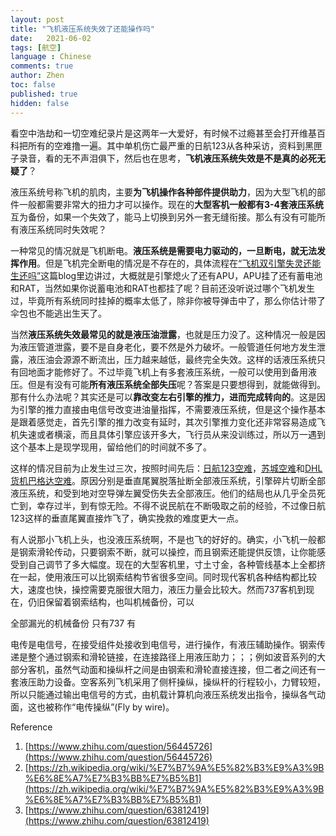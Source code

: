 ```yaml
---
layout: post
title: "飞机液压系统失效了还能操作吗"
date:   2021-06-02
tags: [航空]
language : Chinese
comments: true
author: Zhen
toc: false
published: true
hidden: false
---
```

看空中浩劫和一切空难纪录片是这两年一大爱好，有时候不过瘾甚至会打开维基百科把所有的空难撸一遍。其中单机伤亡最严重的日航123从各种采访，资料到黑匣子录音，看的无不声泪俱下，然后也在思考，**飞机液压系统失效是不是真的必死无疑了**？

液压系统号称飞机的肌肉，主要**为飞机操作各种部件提供助力**，因为大型飞机的部件一般都需要非常大的扭力才可以操作。现在的**大型客机一般都有3-4套液压系统**互为备份，如果一个失效了，能马上切换到另外一套无缝衔接。那么有没有可能所有液压系统同时失效呢？

一种常见的情况就是飞机断电。**液压系统是需要电力驱动的，一旦断电，就无法发挥作用**。但是飞机完全断电的情况是不存在的，具体流程在[“飞机双引擎失灵还能生还吗”](/飞机双引擎失灵还能生还吗/)这篇blog里边讲过，大概就是引擎熄火了还有APU，APU挂了还有蓄电池和RAT，当然如果你说蓄电池和RAT也都挂了呢？目前还没听说过哪个飞机发生过，毕竟所有系统同时挂掉的概率太低了，除非你被导弹击中了，那么你估计带了伞包也不能逃出生天了。

当然**液压系统失效最常见的就是液压油泄露**，也就是压力没了。这种情况一般是因为液压管道泄露，要不是自身老化，要不然是外力破坏。一般管道任何地方发生泄露，液压油会源源不断流出，压力越来越低，最终完全失效。这样的话液压系统只有回地面才能修好了。不过毕竟飞机上有多套液压系统，一般可以使用到备用液压。但是有没有可能**所有液压系统全部失压**呢？答案是只要想得到，就能做得到。那有什么办法呢？其实还是可以**靠改变左右引擎的推力，进而完成转向的**。这是因为引擎的推力直接由电信号改变进油量指挥，不需要液压系统，但是这个操作基本是跟着感觉走，首先引擎的推力改变有延时，其次引擎推力变化还非常容易造成飞机失速或者横滚，而且具体引擎应该开多大，飞行员从来没训练过，所以万一遇到这个基本上是现学现用，留给他们的时间就不多了。

这样的情况目前为止发生过三次，按照时间先后：[日航123空难](https://zh.wikipedia.org/zh/%E6%97%A5%E6%9C%AC%E8%88%AA%E7%A9%BA123%E8%99%9F%E7%8F%AD%E6%A9%9F%E7%A9%BA%E9%9B%A3)，[苏城空难](https://zh.wikipedia.org/zh-hans/%E8%81%AF%E5%90%88%E8%88%AA%E7%A9%BA232%E8%99%9F%E7%8F%AD%E6%A9%9F%E7%A9%BA%E9%9B%A3)和[DHL货机巴格达空难](https://zh.wikipedia.org/wiki/DHL%E8%B2%A8%E6%A9%9F%E5%B7%B4%E6%A0%BC%E9%81%94%E9%81%87%E8%A5%B2%E4%BA%8B%E4%BB%B6)。原因分别是垂直尾翼脱落扯断全部液压系统，引擎碎片切断全部液压系统，和受到地对空导弹左翼受伤失去全部液压。他们的结局也从几乎全员死亡到，幸存过半，到有惊无险。不得不说民航在不断吸取之前的经验，不过像日航123这样的垂直尾翼直接炸飞了，确实挽救的难度更大一点。

有人说那小飞机上头，也没液压系统啊，不是也飞的好好的。确实，小飞机一般都是钢索滑轮传动，只要钢索不断，就可以操控，而且钢索还能提供反馈，让你能感受到自己调节了多大幅度。现在的大型客机里，寸土寸金，各种管线基本上全都挤在一起，使用液压可以比钢索结构节省很多空间。同时现代客机各种结构都比较大，速度也快，操控需要克服很大阻力，液压力量会比较大。然而737客机到现在，仍旧保留着钢索结构，也叫机械备份，可以

全部漏光的机械备份 只有737 有

 
电传是电信号，在接受组件处接收到电信号，进行操作，有液压辅助操作。钢索传递是整个通过钢索和滑轮链接，在连接路径上用液压助力；；；例如波音系列的大部分客机，虽然气动面和操纵杆之间是由钢索和滑轮直接连接，但二者之间还有一套液压助力设备。空客系列飞机采用了侧杆操纵，操纵杆的行程较小，力臂较短，所以只能通过输出电信号的方式，由机载计算机向液压系统发出指令，操纵各气动面，这也被称作“电传操纵”(Fly by wire)。

Reference

 1. [https://www.zhihu.com/question/56445726](https://www.zhihu.com/question/56445726)
 2. [https://zh.wikipedia.org/wiki/%E7%B7%9A%E5%82%B3%E9%A3%9B%E6%8E%A7%E7%B3%BB%E7%B5%B1](https://zh.wikipedia.org/wiki/%E7%B7%9A%E5%82%B3%E9%A3%9B%E6%8E%A7%E7%B3%BB%E7%B5%B1)
 3. [https://www.zhihu.com/question/63812419](https://www.zhihu.com/question/63812419)

<!--stackedit_data:
eyJoaXN0b3J5IjpbMTg2ODQ4MjYxOCwtMjgwNTI4NjU0LDI3Nj
c4NTc3NiwtMTU2NDI1OTAyMyw3MDcyOTc0MjcsLTExODY3MTA5
ODIsLTEzODIzMjE4MzMsMzQ0Mzg4NjAyLDE1OTc1Nzg1MzUsNT
YwODQxNDk2LC0xMDQxMjc3Njc4LDE0MDU2OTcwOTYsLTY2NjY5
ODA0NywtMTU0NjQxOTk0Nl19
-->